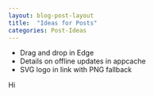 ```yaml
---
layout: blog-post-layout
title:  "Ideas for Posts"
categories: Post-Ideas
---
```


* Drag and drop in Edge
* Details on offline updates in appcache
* SVG logo in link with PNG fallback

Hi